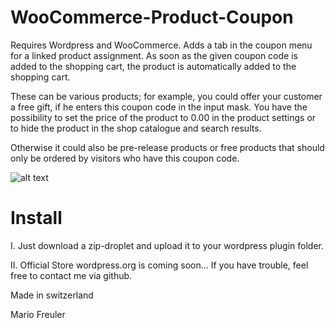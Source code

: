 # WooCommerce-Product-Coupon
Requires Wordpress and WooCommerce. Adds a tab in the coupon menu for a linked product assignment. As soon as the given coupon code is added to the shopping cart, the product is automatically added to the shopping cart. 

These can be various products; for example, you could offer your customer a free gift, if he enters this coupon code in the input mask.
You have the possibility to set the price of the product to 0.00 in the product settings or to hide the product in the shop catalogue and search results.

Otherwise it could also be pre-release products or free products that should only be ordered by visitors who have this coupon code.

![alt text](https://bojett.com/img/woocommerce_free_product_plugin_coupon.png)



# Install
I. Just download a zip-droplet and upload it to your wordpress plugin folder.

II. Official Store wordpress.org is coming soon... If you have trouble, feel free to contact me via github.


Made in switzerland

Mario Freuler
